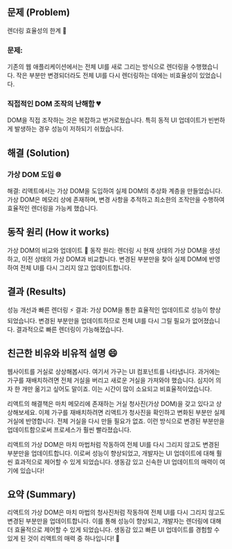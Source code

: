 ## 문제 (Problem)
렌더링 효율성의 한계 🚀

### 문제: 
기존의 웹 애플리케이션에서는 전체 UI를 새로 그리는 방식으로 렌더링을 수행했습니다. 작은 부분만 변경되더라도 전체 UI를 다시 렌더링하는 데에는 비효율성이 있었습니다.

### 직접적인 DOM 조작의 난해함 💔

DOM을 직접 조작하는 것은 복잡하고 번거로웠습니다. 
특히 동적 UI 업데이트가 빈번하게 발생하는 경우 성능이 저하되기 쉬웠습니다.


## 해결 (Solution)

### 가상 DOM 도입 🌐
해결: 리액트에서는 가상 DOM을 도입하여 실제 DOM의 추상화 계층을 만들었습니다. 
가상 DOM은 메모리 상에 존재하며, 변경 사항을 추적하고 최소한의 조작만을 수행하여 효율적인 렌더링을 가능케 했습니다.


## 동작 원리 (How it works)

가상 DOM의 비교와 업데이트 🔄
동작 원리: 렌더링 시 현재 상태의 가상 DOM을 생성하고, 이전 상태의 가상 DOM과 비교합니다. 변경된 부분만을 찾아 실제 DOM에 반영하여 전체 UI를 다시 그리지 않고 업데이트합니다.

## 결과 (Results)
성능 개선과 빠른 렌더링 ⚡
결과: 가상 DOM을 통한 효율적인 업데이트로 성능이 향상되었습니다. 
변경된 부분만을 업데이트하므로 전체 UI를 다시 그릴 필요가 없어졌습니다. 
결과적으로 빠른 렌더링이 가능해졌습니다.


## 친근한 비유와 비유적 설명 😄

웹사이트를 거실로 상상해봅시다. 
여기서 가구는 UI 컴포넌트를 나타냅니다. 과거에는 가구를 재배치하려면 전체 거실을 버리고 새로운 거실을 가져와야 했습니다. 
심지어 의자 한 개만 옮기고 싶어도 말이죠. 이는 시간이 많이 소요되고 비효율적이었습니다.

리액트의 해결책은 마치 메모리에 존재하는 거실 청사진(가상 DOM)을 갖고 있다고 상상해보세요. 
이제 가구를 재배치하려면 리액트가 청사진을 확인하고 변화된 부분만 실제 거실에 반영합니다. 
전체 거실을 다시 만들 필요가 없죠. 이런 방식으로 변경된 부분만을 업데이트함으로써 프로세스가 훨씬 빨라졌습니다.

리액트의 가상 DOM은 마치 마법처럼 작동하여 전체 UI를 다시 그리지 않고도 변경된 부분만을 업데이트합니다. 
이로써 성능이 향상되었고, 개발자는 UI 업데이트에 대해 훨씬 효과적으로 제어할 수 있게 되었습니다. 
생동감 있고 신속한 UI 업데이트의 매력이 여기에 있습니다! 


## 요약 (Summary)
리액트의 가상 DOM은 마치 마법의 청사진처럼 작동하여 전체 UI를 다시 그리지 않고도 변경된 부분만을 업데이트합니다. 
이를 통해 성능이 향상되고, 개발자는 렌더링에 대해 더 효율적으로 제어할 수 있게 되었습니다. 생동감 있고 빠른 UI 업데이트를 경험할 수 있게 된 것이 리액트의 매력 중 하나입니다! 🚀
